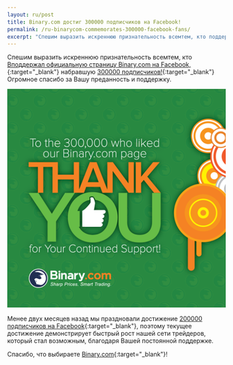```yaml
---
layout: ru/post
title: Binary.com достиг 300000 подписчиков на Facebook!
permalink: /ru-binarycom-commemorates-300000-facebook-fans/
excerpt: "Спешим выразить искреннюю признательность всемтем, кто поддержал официальную страницу Binary.com на Facebook, набравшую 300000..."  
---
```



Спешим выразить искреннюю признательность всемтем, кто [Bподдержал официальную страницу Binary.com на Facebook,](https://www.facebook.com/binarydotcom/){:target="_blank"} набравшую [300000 подписчиков!](https://www.facebook.com/binarydotcom/){:target="_blank"} Огромное спасибо за Вашу преданность и поддержку.

![](/images/300K-SET-6H.png)

Менее двух месяцев назад мы праздновали достижение [200000 подписчиков на Facebook](https://blog.binary.com/ru-Binarydotcom-celebrates-200000-facebook-likes/?utm_source=blog&utm_medium=social&utm_campaign=whatsnew){:target="_blank"}, поэтому текущее достижение демонстрирует быстрый рост нашей сети трейдеров, который стал возможным, благодаря Вашей постоянной поддержке.

Спасибо, что выбираете [Binary.com](https://www.binary.com/?l=RU&utm_source=blog&utm_medium=social&utm_content=text&utm_campaign=whatsnew){:target="_blank"}!
